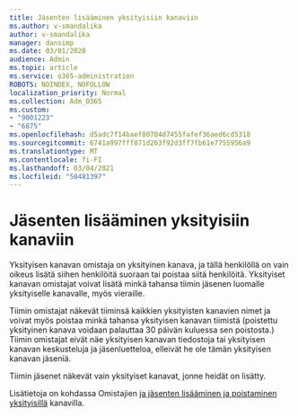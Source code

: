 ```yaml
---
title: Jäsenten lisääminen yksityisiin kanaviin
ms.author: v-smandalika
author: v-smandalika
manager: dansimp
ms.date: 03/01/2020
audience: Admin
ms.topic: article
ms.service: o365-administration
ROBOTS: NOINDEX, NOFOLLOW
localization_priority: Normal
ms.collection: Adm_O365
ms.custom:
- "9001223"
- "6875"
ms.openlocfilehash: d5adc7f14baef80704d7455fafef36aed6cd5318
ms.sourcegitcommit: 6741a997fff871d263f92d3ff7fb61e7755956a9
ms.translationtype: MT
ms.contentlocale: fi-FI
ms.lasthandoff: 03/04/2021
ms.locfileid: "50481397"
---
```

# <a name="adding-members-to-private-channels"></a>Jäsenten lisääminen yksityisiin kanaviin

Yksityisen kanavan omistaja on yksityinen kanava, ja tällä henkilöllä on vain oikeus lisätä siihen henkilöitä suoraan tai poistaa siitä henkilöitä. Yksityiset kanavan omistajat voivat lisätä minkä tahansa tiimin jäsenen luomalle yksityiselle kanavalle, myös vieraille.

Tiimin omistajat näkevät tiiminsä kaikkien yksityisten kanavien nimet ja voivat myös poistaa minkä tahansa yksityisen kanavan tiimistä (poistettu yksityinen kanava voidaan palauttaa 30 päivän kuluessa sen poistosta.) Tiimin omistajat eivät näe yksityisen kanavan tiedostoja tai yksityisen kanavan keskusteluja ja jäsenluetteloa, elleivät he ole tämän yksityisen kanavan jäseniä.

Tiimin jäsenet näkevät vain yksityiset kanavat, jonne heidät on lisätty.

Lisätietoja on kohdassa Omistajien [ja jäsenten lisääminen ja poistaminen yksityisillä](https://docs.microsoft.com/MicrosoftTeams/private-channels#adding-and-removing-owners-and-members) kanavilla.
